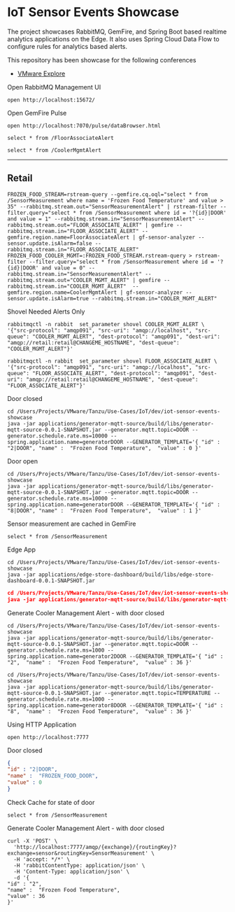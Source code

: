 # IoT Sensor Events Showcase


The project showcases RabbitMQ, GemFire, and Spring Boot based realtime analytics applications on the Edge.
It also uses Spring Cloud Data Flow to configure rules for analytics based alerts.

This repository has been showcase for the following conferences

- [VMware Explore](https://event.vmware.com/flow/vmware/explore2022us/content/page/catalog?tab.contentcatalogtabs=1627421929827001vRXW&search=2799)



Open RabbitMQ Management UI 

```shell
open http://localhost:15672/
```

Open GemFire Pulse

```shell
open http://localhost:7070/pulse/dataBrowser.html
```



```shell
select * from /FloorAssociateAlert

select * from /CoolerMgmtAlert
```

-------------
## Retail

```shell
FROZEN_FOOD_STREAM=rstream-query --gemfire.cq.oql="select * from /SensorMeasurement where name = 'Frozen Food Temperature' and value > 35" --rabbitmq.stream.out="SensorMeasurementAlert" | rstream-filter --filter.query="select * from /SensorMeasurement where id = '?{id}|DOOR' and value = 1" --rabbitmq.stream.in="SensorMeasurementAlert" --rabbitmq.stream.out="FLOOR_ASSOCIATE_ALERT" | gemfire --rabbitmq.stream.in="FLOOR_ASSOCIATE_ALERT" --gemfire.region.name=FloorAssociateAlert | gf-sensor-analyzer --sensor.update.isAlarm=false --rabbitmq.stream.in="FLOOR_ASSOCIATE_ALERT" 
FROZEN_FOOD_COOLER_MGMT=:FROZEN_FOOD_STREAM.rstream-query > rstream-filter --filter.query="select * from /SensorMeasurement where id = '?{id}|DOOR' and value = 0" --rabbitmq.stream.in="SensorMeasurementAlert" --rabbitmq.stream.out="COOLER_MGMT_ALERT" | gemfire --rabbitmq.stream.in="COOLER_MGMT_ALERT"  --gemfire.region.name=CoolerMgmtAlert | gf-sensor-analyzer --sensor.update.isAlarm=true --rabbitmq.stream.in="COOLER_MGMT_ALERT"
```


Shovel Needed Alerts Only

```shell
rabbitmqctl -n rabbit  set_parameter shovel COOLER_MGMT_ALERT \
'{"src-protocol": "amqp091", "src-uri": "amqp://localhost", "src-queue": "COOLER_MGMT_ALERT", "dest-protocol": "amqp091", "dest-uri": "amqp://retail:retail@CHANGEME_HOSTNAME", "dest-queue": "COOLER_MGMT_ALERT"}'
```

```shell
rabbitmqctl -n rabbit  set_parameter shovel FLOOR_ASSOCIATE_ALERT \
'{"src-protocol": "amqp091", "src-uri": "amqp://localhost", "src-queue": "FLOOR_ASSOCIATE_ALERT", "dest-protocol": "amqp091", "dest-uri": "amqp://retail:retail@CHANGEME_HOSTNAME", "dest-queue": "FLOOR_ASSOCIATE_ALERT"}'
```


Door closed


```shell
cd /Users/Projects/VMware/Tanzu/Use-Cases/IoT/dev/iot-sensor-events-showcase
java -jar applications/generator-mqtt-source/build/libs/generator-mqtt-source-0.0.1-SNAPSHOT.jar --generator.mqtt.topic=DOOR --generator.schedule.rate.ms=10000 --spring.application.name=generatorDOOR --GENERATOR_TEMPLATE='{ "id" : "2|DOOR", "name" :  "Frozen Food Temperature",  "value" : 0 }'
```
Door open

```shell
cd /Users/Projects/VMware/Tanzu/Use-Cases/IoT/dev/iot-sensor-events-showcase
java -jar applications/generator-mqtt-source/build/libs/generator-mqtt-source-0.0.1-SNAPSHOT.jar --generator.mqtt.topic=DOOR --generator.schedule.rate.ms=10000 --spring.application.name=generatorDOOR --GENERATOR_TEMPLATE='{ "id" : "8|DOOR", "name" :  "Frozen Food Temperature",  "value" : 1 }'
```

Sensor measurement are cached in GemFire

```shell
select * from /SensorMeasurement
```

Edge App

```shell
cd /Users/Projects/VMware/Tanzu/Use-Cases/IoT/dev/iot-sensor-events-showcase
java -jar applications/edge-store-dashboard/build/libs/edge-store-dashboard-0.0.1-SNAPSHOT.jar 
```

```json
cd /Users/Projects/VMware/Tanzu/Use-Cases/IoT/dev/iot-sensor-events-showcase
java -jar applications/generator-mqtt-source/build/libs/generator-mqtt-source-0.0.1-SNAPSHOT.jar --generator.mqtt.topic=DOOR --generator.schedule.rate.ms=1000 --spring.application.name=generatorDOOR --GENERATOR_TEMPLATE='{"id" : "2","name" :  "Frozen Food Temperature", "value" : 11}'
```


Generate Cooler Management Alert - with door closed

```shell
cd /Users/Projects/VMware/Tanzu/Use-Cases/IoT/dev/iot-sensor-events-showcase
java -jar applications/generator-mqtt-source/build/libs/generator-mqtt-source-0.0.1-SNAPSHOT.jar --generator.mqtt.topic=DOOR --generator.schedule.rate.ms=1000 --spring.application.name=generator2DOOR --GENERATOR_TEMPLATE='{ "id" : "2",  "name" :  "Frozen Food Temperature",  "value" : 36 }'
```


```shell
cd /Users/Projects/VMware/Tanzu/Use-Cases/IoT/dev/iot-sensor-events-showcase
java -jar applications/generator-mqtt-source/build/libs/generator-mqtt-source-0.0.1-SNAPSHOT.jar --generator.mqtt.topic=TEMPERATURE --generator.schedule.rate.ms=1000 --spring.application.name=generator8DOOR --GENERATOR_TEMPLATE='{ "id" : "8",  "name" :  "Frozen Food Temperature",  "value" : 36 }'
```

Using HTTP Application



```shell
open http://localhost:7777
```

Door closed

```json
{
"id" : "2|DOOR",
"name" :  "FROZEN_FOOD_DOOR",
"value" : 0
}
```


Check Cache for state of door

```shell
select * from /SensorMeasurement
```


Generate Cooler Management Alert - with door closed
```shell
curl -X 'POST' \
  'http://localhost:7777/amqp/{exchange}/{routingKey}?exchange=sensor&routingKey=SensorMeasurement' \
  -H 'accept: */*' \
  -H 'rabbitContentType: application/json' \
  -H 'Content-Type: application/json' \
  -d '{
"id" : "2",
"name" :  "Frozen Food Temperature",
"value" : 36
}'
```

